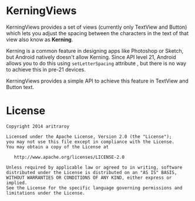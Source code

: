 # KerningViews
KerningViews provides a set of views (currently only TextView and Button) which lets you adjust the spacing between the characters in the text of that view also know as **Kerning**.

Kerning is a common feature in designing apps like Photoshop or Sketch, but Android natively doesn't allow Kerning. Since API level 21, Android allows you to do this using ```setLetterSpacing``` attribute , but there is no way to achieve this in pre-21 devices.

KerningViews provides a simple API to achieve this feature in TextView and Button text.

# License
```
Copyright 2014 aritraroy

Licensed under the Apache License, Version 2.0 (the "License");
you may not use this file except in compliance with the License.
You may obtain a copy of the License at

   http://www.apache.org/licenses/LICENSE-2.0

Unless required by applicable law or agreed to in writing, software
distributed under the License is distributed on an "AS IS" BASIS,
WITHOUT WARRANTIES OR CONDITIONS OF ANY KIND, either express or implied.
See the License for the specific language governing permissions and
limitations under the License.
```

